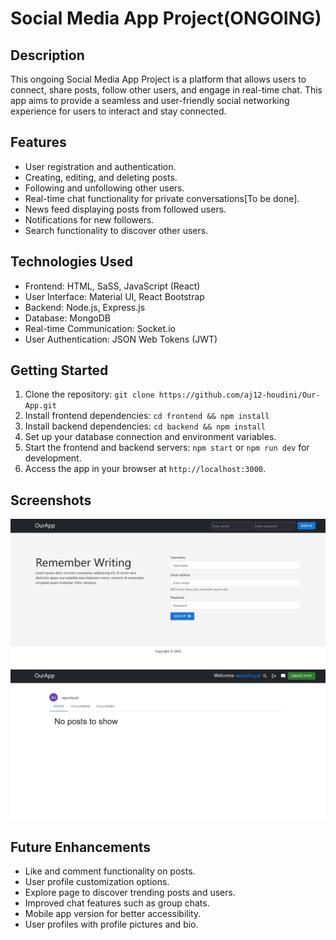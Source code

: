 # Social Media App Project(ONGOING)


## Description

This ongoing Social Media App Project is a platform that allows users to connect, share posts, follow other users, and engage in real-time chat. This app aims to provide a seamless and user-friendly social networking experience for users to interact and stay connected.

## Features

- User registration and authentication.
- Creating, editing, and deleting posts.
- Following and unfollowing other users.
- Real-time chat functionality for private conversations[To be done].
- News feed displaying posts from followed users.
- Notifications for new followers.
- Search functionality to discover other users.

## Technologies Used

- Frontend: HTML, SaSS, JavaScript (React)
- User Interface: Material UI, React Bootstrap
- Backend: Node.js, Express.js
- Database: MongoDB 
- Real-time Communication: Socket.io
- User Authentication: JSON Web Tokens (JWT)

## Getting Started

1. Clone the repository: `git clone https://github.com/aj12-houdini/Our-App.git`
2. Install frontend dependencies: `cd frontend && npm install`
3. Install backend dependencies: `cd backend && npm install`
4. Set up your database connection and environment variables.
5. Start the frontend and backend servers: `npm start` or `npm run dev` for development.
6. Access the app in your browser at `http://localhost:3000`.

## Screenshots

![App Screenshot 1](home.jpg)
![App Screenshot 2](profile.jpg)

## Future Enhancements

- Like and comment functionality on posts.
- User profile customization options.
- Explore page to discover trending posts and users.
- Improved chat features such as group chats.
- Mobile app version for better accessibility.
- User profiles with profile pictures and bio.


